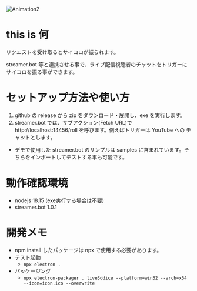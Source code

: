 ![Animation2](https://github.com/user-attachments/assets/53dd08b2-9dc5-44dd-9245-e0926e82b2fb)

# this is 何

リクエストを受け取るとサイコロが振られます。

streamer.bot 等と連携させる事で、ライブ配信視聴者のチャットをトリガーにサイコロを振る事ができます。

# セットアップ方法や使い方

1. github の release から zip をダウンロード・展開し、exe を実行します。
2. streamer.bot では、サブアクション(Fetch URL)で http://localhost:14456/roll を呼びます。例えばトリガーは YouTube への チャットとします。

* デモで使用した streamer.bot のサンプルは samples に含まれています。そちらをインポートしてテストする事も可能です。

# 動作確認環境
- nodejs 18.15 (exe実行する場合は不要)
- streamer.bot 1.0.1

# 開発メモ
- npm install したパッケージは npx で使用する必要があります。
- テスト起動
  - ```npx electron .```
- パッケージング
  - ```npx electron-packager . live3ddice --platform=win32 --arch=x64 --icon=icon.ico --overwrite```
